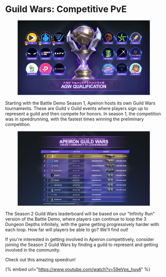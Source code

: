 # Guild Wars: Competitive PvE

<figure><img src="../../../.gitbook/assets/image (84).png" alt=""><figcaption></figcaption></figure>

Starting with the Battle Demo Season 1, Apeiron hosts its own Guild Wars tournaments. These are Guild v Guild events where players sign up to represent a guild and then compete for honors. In season 1, the competition was in speedrunning, with the fastest times winning the preliminary competition.&#x20;

<figure><img src="../../../.gitbook/assets/image (34).png" alt=""><figcaption></figcaption></figure>

The Season 2 Guild Wars leaderboard will be based on our "Infinity Run" version of the Battle Demo, where players can continue to loop the 3 Dungeon Depths infinitely, with the game getting progressively harder with each loop. How far will players be able to go? We'll find out!&#x20;

If you're interested in getting involved in Apeiron competitively, consider joining the Season 2 Guild Wars by finding a guild to represent and getting involved in the community.&#x20;

Check out this amazing speedrun!&#x20;

{% embed url="https://www.youtube.com/watch?v=59eVps_huyA" %}
